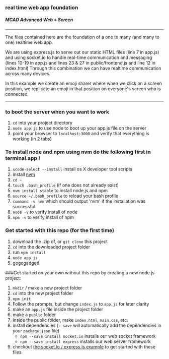 ### real time web app foundation
##### MCAD Advanced Web + Screen
---
The files contained here are the foundation of a one to many (and many to one) realtime web app.

We are using express.js to serve out our static HTML files (line 7 in app.js) and using socket.io to handle real-time communication and messaging (lines 10-19 in app.js and lines 23 & 27 in public/frontend.js and line 12 in index.html) Through this combination we can have realtime communication across many devices.

In this example we create an emoji sharer where when we click on a screen position, we replicate an emoji in that position on everyone's screen who is connected.

---
### to boot the server when you want to work
1. `cd` into your project directory
2. `node app.js` to use node to boot up your app.js file on the server
3. point your browser to `localhost:3000` and verify that everything is working (in 2 tabs)

### To install node and npm using nvm do the following first in terminal.app !
1. `xcode-select --install` install os X developer tool scripts
1. install [nvm](https://github.com/creationix/nvm)
1. `cd ~`
1. `touch .bash_profile` (if one does not already exist)
1. `nvm install stable` to install node.js and npm
1. `source ~/.bash_profile` to  reload your bash profile
1. `command -v nvm` which should output 'nvm' if the installation was successful.
1. `node -v` to verify install of node
1. `npm -v` to verify install of npm

### Get started with this repo (for the first time)
1. download the .zip of, or `git clone` this project
1. `cd` into the downloaded project folder
1. run `npm install`
1. `node app.js`
1. gogogadget!

###Get started on your own without this repo by creating a new node.js project:
1. `mkdir` / make a new project folder
1. `cd` into the new project folder
1. `npm init`
1. Follow the prompts, but change `index.js` to `app.js` for later clarity
1. make an `app.js` file inside the project folder
1. make a `public` folder
1. inside the public folder, make `index.html`, `main.css`, etc.
1. install dependencies (`--save` will automatically add the dependencies in your `package.json` file)
    + `npm --save install socket.io` installs our web socket framework
    + `npm --save install express` installs our web server framework
1. checkout [the socket.io / express.js example](http://socket.io/docs/#using-with-express-3/4) to get started with these files

